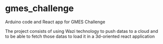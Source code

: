 # gmes_challenge
Arduino code and React app for GMES Challenge

The project consists of using Wazi technology to push datas to a cloud and to be able to fetch those datas to load it in a 3d-oriented react application
